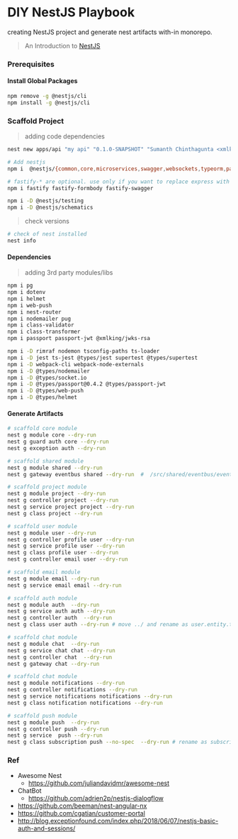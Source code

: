 # DIY NestJS Playbook

creating NestJS project and generate nest artifacts with-in monorepo.

> An Introduction to [NestJS](https://www.joshmorony.com/an-introduction-to-nestjs-for-ionic-developers/)

### Prerequisites

#### Install Global Packages

```bash
npm remove -g @nestjs/cli
npm install -g @nestjs/cli
```

### Scaffold Project

> adding code dependencies

```bash
nest new apps/api "my api" "0.1.0-SNAPSHOT" "Sumanth Chinthagunta <xmlking@gmail.com>" -d

# Add nestjs
npm i  @nestjs/{common,core,microservices,swagger,websockets,typeorm,passport,elasticsearch}

# fastify-* are optional. use only if you want to replace express with fastify
npm i fastify fastify-formbody fastify-swagger

npm i -D @nestjs/testing
npm i -D @nestjs/schematics
```

> check versions

```bash
# check of nest installed
nest info
```

#### Dependencies

> adding 3rd party modules/libs

```bash
npm i pg
npm i dotenv
npm i helmet
npm i web-push
npm i nest-router
npm i nodemailer pug
npm i class-validator
npm i class-transformer
npm i passport passport-jwt @xmlking/jwks-rsa

npm i -D rimraf nodemon tsconfig-paths ts-loader
npm i -D jest ts-jest @types/jest supertest @types/supertest
npm i -D webpack-cli webpack-node-externals
npm i -D @types/nodemailer
npm i -D @types/socket.io
npm i -D @types/passport@0.4.2 @types/passport-jwt
npm i -D @types/web-push
npm i -D @types/helmet
```

#### Generate Artifacts

```bash
# scaffold core module
nest g module core --dry-run
nest g guard auth core --dry-run
nest g exception auth --dry-run

# scaffold shared module
nest g module shared --dry-run
nest g gateway eventbus shared --dry-run  #  /src/shared/eventbus/eventbus.gateway.ts to shared/eventbus.gateway.ts

# scaffold project module
nest g module project --dry-run
nest g controller project --dry-run
nest g service project project --dry-run
nest g class project --dry-run

# scaffold user module
nest g module user --dry-run
nest g controller profile user --dry-run
nest g service profile user --dry-run
nest g class profile user --dry-run
nest g controller email user --dry-run

# scaffold email module
nest g module email --dry-run
nest g service email email --dry-run

# scaffold auth module
nest g module auth  --dry-run
nest g service auth auth --dry-run
nest g controller auth  --dry-run
nest g class user auth --dry-run # move ../ and rename as user.entity.ts

# scaffold chat module
nest g module chat  --dry-run
nest g service chat chat --dry-run
nest g controller chat  --dry-run
nest g gateway chat --dry-run

# scaffold chat module
nest g module notifications --dry-run
nest g controller notifications --dry-run
nest g service notifications notifications --dry-run
nest g class notification notifications --dry-run

# scaffold push module
nest g module push  --dry-run
nest g controller push --dry-run
nest g service  push --dry-run
nest g class subscription push --no-spec  --dry-run # rename as subscription.entity.ts
```

### Ref

- Awesome Nest
  - https://github.com/juliandavidmr/awesome-nest
- ChatBot
  - https://github.com/adrien2p/nestjs-dialogflow
- https://github.com/beeman/nest-angular-nx
- https://github.com/cgatian/customer-portal
- http://blog.exceptionfound.com/index.php/2018/06/07/nestjs-basic-auth-and-sessions/
